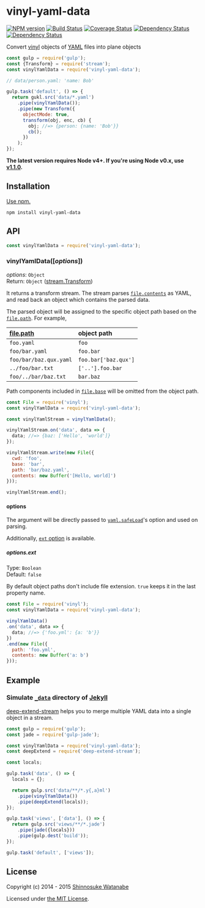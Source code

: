 # vinyl-yaml-data

[![NPM version](https://img.shields.io/npm/v/vinyl-yaml-data.svg)](https://www.npmjs.com/package/vinyl-yaml-data)
[![Build Status](https://travis-ci.org/shinnn/vinyl-yaml-data.svg?branch=master)](https://travis-ci.org/shinnn/vinyl-yaml-data)
[![Coverage Status](https://img.shields.io/coveralls/shinnn/vinyl-yaml-data.svg)](https://coveralls.io/r/shinnn/vinyl-yaml-data)
[![Dependency Status](https://david-dm.org/shinnn/vinyl-yaml-data.svg)](https://david-dm.org/shinnn/vinyl-yaml-data)
[![Dependency Status](https://david-dm.org/shinnn/vinyl-yaml-data.svg)](https://david-dm.org/shinnn/vinyl-yaml-data)

Convert [vinyl](https://github.com/gulpjs/vinyl) objects of [YAML](http://www.yaml.org/) files into plane objects

```javascript
const gulp = require('gulp');
const {Transform} = require('stream');
const vinylYamlData = require('vinyl-yaml-data');

// data/person.yaml: 'name: Bob'

gulp.task('default', () => {
  return gukl.src('data/*.yaml')
    .pipe(vinylYamlData());
    .pipe(new Transform({
      objectMode: true,
      transform(obj, enc, cb) {
        obj; //=> {person: {name: 'Bob'}}
        cb();
      })
    );
});
```

**The latest version requires Node v4+. If you're using Node v0.x, use [v1.1.0](https://github.com/shinnn/vinyl-yaml-data/tree/v1.1.0).**

## Installation

[Use npm.](https://docs.npmjs.com/cli/install)

```
npm install vinyl-yaml-data
```

## API

```javascript
const vinylYamlData = require('vinyl-yaml-data');
```

### vinylYamlData([*options*])

[file.path]: https://github.com/gulpjs/vinyl#optionspath

*options*: `Object`  
Return: `Object` ([stream.Transform](https://nodejs.org/api/stream.html#stream_class_stream_transform_1))

It returns a transform stream. The stream parses [`file.contents`](https://github.com/gulpjs/vinyl#optionscontents) as YAML, and read back an object which contains the parsed data.

The parsed object will be assigned to the specific object path based on the [`file.path`][file.path]. For example,

| [file.path]            | object path          |
| :--------------------- | :------------------- |
| `foo.yaml`             | `foo`                |
| `foo/bar.yaml`         | `foo.bar`            |
| `foo/bar/baz.qux.yaml` | `foo.bar['baz.qux']` |
| `../foo/bar.txt`       | `['..'].foo.bar`     |
| `foo/../bar/baz.txt`   | `bar.baz`            |

Path components included in [`file.base`](https://github.com/gulpjs/vinyl#optionsbase) will be omitted from the object path.

```javascript
const File = require('vinyl');
const vinylYamlData = require('vinyl-yaml-data');

const vinylYamlStream = vinylYamlData();

vinylYamlStream.on('data', data => {
  data; //=> {baz: ['Hello', 'world']}
});

vinylYamlStream.write(new File({
  cwd: 'foo',
  base: 'bar',
  path: 'bar/baz.yaml',
  contents: new Buffer('[Hello, world]')
}));

vinylYamlStream.end();
```

#### options

The argument will be directly passed to [`yaml.safeLoad`](https://github.com/nodeca/js-yaml#safeload-string---options-)'s option and used on parsing.

Additionally, [`ext` option](#optionsext) is available.

##### options.ext

Type: `Boolean`  
Default: `false`

By default object paths don't include file extension. `true` keeps it in the last property name.

```javascript
const File = require('vinyl');
const vinylYamlData = require('vinyl-yaml-data');

vinylYamlData()
.on('data', data => {
  data; //=> {'foo.yml': {a: 'b'}}
})
.end(new File({
  path: 'foo.yml',
  contents: new Buffer('a: b')
}));
```

## Example

### Simulate [`_data`](https://jekyllrb.com/docs/datafiles/) directory of [Jekyll](https://jekyllrb.com/)

[deep-extend-stream](https://github.com/shinnn/deep-extend-stream) helps you to merge multiple YAML data into a single object in a stream.

```javascript
const gulp = require('gulp');
const jade = require('gulp-jade');

const vinylYamlData = require('vinyl-yaml-data');
const deepExtend = require('deep-extend-stream');

const locals;

gulp.task('data', () => {
  locals = {};

  return gulp.src('data/**/*.y{,a}ml')
    .pipe(vinylYamlData())
    .pipe(deepExtend(locals));
});

gulp.task('views', ['data'], () => {
  return gulp.src('views/**/*.jade')
    .pipe(jade({locals}))
    .pipe(gulp.dest('build'));
});

gulp.task('default', ['views']);
```

## License

Copyright (c) 2014 - 2015 [Shinnosuke Watanabe](https://github.com/shinnn)

Licensed under [the MIT License](./LICENSE).
